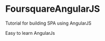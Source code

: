 FoursquareAngularJS
===================

Tutorial for building SPA using AngularJS

Easy to learn AngularJs

